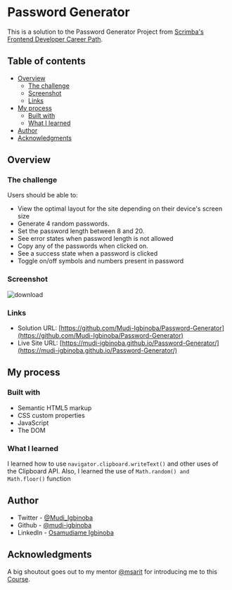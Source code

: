 # Password Generator

This is a solution to the Password Generator Project from [Scrimba's Frontend Developer Career Path](https://scrimba.com/learn/frontend).

## Table of contents

-   [Overview](#overview)
    -   [The challenge](#the-challenge)
    -   [Screenshot](#screenshot)
    -   [Links](#links)
-   [My process](#my-process)
    -   [Built with](#built-with)
    -   [What I learned](#what-i-learned)
-   [Author](#author)
-   [Acknowledgments](#acknowledgments)

## Overview

### The challenge

Users should be able to:

-   View the optimal layout for the site depending on their device's screen size
-   Generate 4 random passwords.
-   Set the password length between 8 and 20.
-   See error states when password length is not allowed
-   Copy any of the passwords when clicked on.
-   See a success state when a password is clicked
-   Toggle on/off symbols and numbers present in password

### Screenshot

![download](https://user-images.githubusercontent.com/65790714/172214993-8fcea1a6-88c0-4bf2-a982-f0adb0e394da.jpg)

### Links

-   Solution URL: [https://github.com/Mudi-Igbinoba/Password-Generator](https://github.com/Mudi-Igbinoba/Password-Generator)
-   Live Site URL: [https://mudi-igbinoba.github.io/Password-Generator/](https://mudi-igbinoba.github.io/Password-Generator/)

## My process

### Built with

-   Semantic HTML5 markup
-   CSS custom properties
-   JavaScript
-   The DOM

### What I learned

I learned how to use `navigator.clipboard.writeText()` and other uses of the Clipboard API. Also, I learned the use of `Math.random() and Math.floor()` function

## Author

-   Twitter - [@Mudi_Igbinoba](https://www.twitter.com/mudi_igbinoba)
-   Github - [@mudi-igbinoba](https://github.com/mudi-igbinoba)
-   LinkedIn - [Osamudiame Igbinoba](https://www.linkedin.com/in/osamudiame-igbinoba/)

## Acknowledgments

A big shoutout goes out to my mentor [@msarit](https://github.com/msarit) for introducing me to this [Course](https://scrimba.com/learn/frontend).
